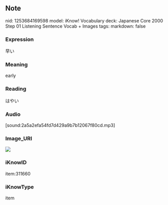 ## Note
nid: 1253684169598
model: iKnow! Vocabulary
deck: Japanese Core 2000 Step 01 Listening Sentence Vocab + Images
tags: 
markdown: false

### Expression
早い

### Meaning
early

### Reading
はやい

### Audio
[sound:2a5a2efa54fd7d429a9b7b12067f80cd.mp3]

### Image_URI
<!DOCTYPE html>
<title></title>
<img src="1301752b084d1d612959b1ee8bab032b.jpg">



### iKnowID
item:311660

### iKnowType
item
